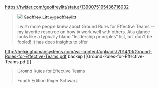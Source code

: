 
https://twitter.com/geoffreylitt/status/1390075195436716032

> [![](https://pbs.twimg.com/profile_images/722626068293763072/4erM-SPN_normal.jpg)](https://twitter.com/geoffreylitt)
> [Geoffrey Litt
> @geoffreylitt](https://twitter.com/geoffreylitt)
> 
> I wish more people knew about Ground Rules for Effective Teams -- my favorite resource on how to work well with others. At a glance looks like a typically bland "leadership principles" list, but don't be fooled! It has deep insights to offer


http://helpinghumansystems.com/wp-content/uploads/2014/01/Ground-Rules-for-Effective-Teams.pdf
backup [[Ground-Rules-for-Effective-Teams.pdf]]]

> Ground Rules for Effective Teams
> 
> Fourth Edition
> Roger Schwarz
